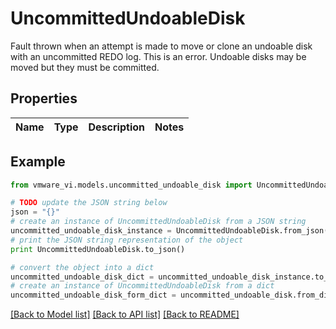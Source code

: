 # UncommittedUndoableDisk

Fault thrown when an attempt is made to move or clone an undoable disk with an uncommitted REDO log.  This is an error. Undoable disks may be moved but they must be committed. 

## Properties
Name | Type | Description | Notes
------------ | ------------- | ------------- | -------------

## Example

```python
from vmware_vi.models.uncommitted_undoable_disk import UncommittedUndoableDisk

# TODO update the JSON string below
json = "{}"
# create an instance of UncommittedUndoableDisk from a JSON string
uncommitted_undoable_disk_instance = UncommittedUndoableDisk.from_json(json)
# print the JSON string representation of the object
print UncommittedUndoableDisk.to_json()

# convert the object into a dict
uncommitted_undoable_disk_dict = uncommitted_undoable_disk_instance.to_dict()
# create an instance of UncommittedUndoableDisk from a dict
uncommitted_undoable_disk_form_dict = uncommitted_undoable_disk.from_dict(uncommitted_undoable_disk_dict)
```
[[Back to Model list]](../README.md#documentation-for-models) [[Back to API list]](../README.md#documentation-for-api-endpoints) [[Back to README]](../README.md)



